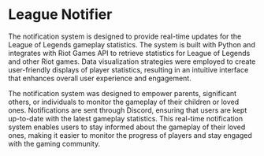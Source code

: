 # League Notifier

The notification system is designed to provide real-time updates for the League of Legends gameplay statistics. The system is built with Python and integrates with Riot Games API to retrieve statistics for League of Legends and other Riot games. Data visualization strategies were employed to create user-friendly displays of player statistics, resulting in an intuitive interface that enhances overall user experience and engagement.

The notification system was designed to empower parents, significant others, or individuals to monitor the gameplay of their children or loved ones. Notifications are sent through Discord, ensuring that users are kept up-to-date with the latest gameplay statistics. This real-time notification system enables users to stay informed about the gameplay of their loved ones, making it easier to monitor the progress of players and stay engaged with the gaming community.

